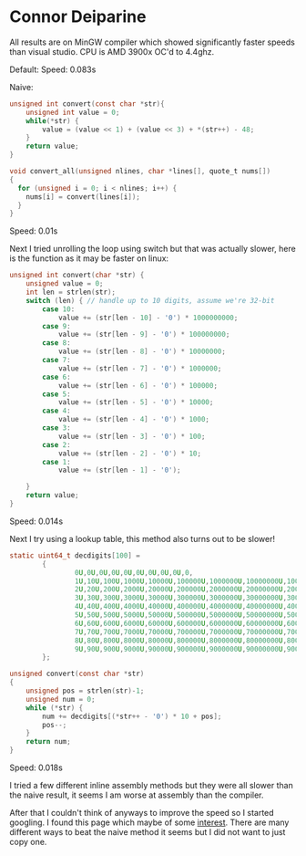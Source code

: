 # Connor Deiparine
All results are on MinGW compiler which showed significantly faster speeds than visual studio. CPU is AMD 3900x OC'd to 4.4ghz.

Default:
Speed: 0.083s

Naive:
```C
unsigned int convert(const char *str){
    unsigned int value = 0;
    while(*str) {
        value = (value << 1) + (value << 3) + *(str++) - 48;
    }
    return value;
}

void convert_all(unsigned nlines, char *lines[], quote_t nums[])
{
  for (unsigned i = 0; i < nlines; i++) {
    nums[i] = convert(lines[i]);
  }
}
```
Speed: 0.01s

Next I tried unrolling the loop using switch but that was actually slower, here is the function as it may be faster on linux:
```C
unsigned int convert(char *str) {
    unsigned value = 0;
    int len = strlen(str);
    switch (len) { // handle up to 10 digits, assume we're 32-bit
        case 10:
            value += (str[len - 10] - '0') * 1000000000;
        case 9:
            value += (str[len - 9] - '0') * 100000000;
        case 8:
            value += (str[len - 8] - '0') * 10000000;
        case 7:
            value += (str[len - 7] - '0') * 1000000;
        case 6:
            value += (str[len - 6] - '0') * 100000;
        case 5:
            value += (str[len - 5] - '0') * 10000;
        case 4:
            value += (str[len - 4] - '0') * 1000;
        case 3:
            value += (str[len - 3] - '0') * 100;
        case 2:
            value += (str[len - 2] - '0') * 10;
        case 1:
            value += (str[len - 1] - '0');

    }
    return value;
}
```
Speed: 0.014s


Next I try using a lookup table, this method also turns out to be slower!
```C
static uint64_t decdigits[100] =
        {
                0U,0U,0U,0U,0U,0U,0U,0U,0U,0,
                1U,10U,100U,1000U,10000U,100000U,1000000U,10000000U,100000000U, 1000000000U,
                2U,20U,200U,2000U,20000U,200000U,2000000U,20000000U,200000000U, 2000000000U,
                3U,30U,300U,3000U,30000U,300000U,3000000U,30000000U,300000000U, 3000000000U,
                4U,40U,400U,4000U,40000U,400000U,4000000U,40000000U,400000000U, 4000000000U,
                5U,50U,500U,5000U,50000U,500000U,5000000U,50000000U,500000000U, 5000000000U,
                6U,60U,600U,6000U,60000U,600000U,6000000U,60000000U,600000000U, 6000000000U,
                7U,70U,700U,7000U,70000U,700000U,7000000U,70000000U,700000000U, 7000000000U,
                8U,80U,800U,8000U,80000U,800000U,8000000U,80000000U,800000000U, 8000000000U,
                9U,90U,900U,9000U,90000U,900000U,9000000U,90000000U,900000000U, 9000000000U,
        };

unsigned convert(const char *str)
{
    unsigned pos = strlen(str)-1;
    unsigned num = 0;
    while (*str) {
        num += decdigits[(*str++ - '0') * 10 + pos];
        pos--;
    }
    return num;
}
```
Speed: 0.018s

I tried a few different inline assembly methods but they were all slower than the naive result, it seems I am worse at assembly than the compiler. 

After that I couldn't think of anyways to improve the speed so I started googling.
I found this page which maybe of some [interest]("<https://github.com/miloyip/itoa-benchmark>"). There are many different ways to beat the naive method it seems but I did not want to just copy one. 


